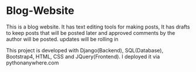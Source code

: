 # Blog-Website
This is a blog website.
It has text editing tools for making posts, It has drafts to keep posts that will be posted later and approved comments by the author will be posted.
updates will be rolling in

This project is developed with Django(Backend), SQL(Database), Bootstrap4, HTML, CSS and JQuery(Frontend).
I deployed it via pythonanywhere.com
